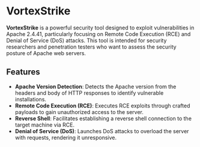 # VortexStrike

**VortexStrike** is a powerful security tool designed to exploit vulnerabilities in Apache 2.4.41, particularly focusing on Remote Code Execution (RCE) and Denial of Service (DoS) attacks. This tool is intended for security researchers and penetration testers who want to assess the security posture of Apache web servers.

## Features

- **Apache Version Detection**: Detects the Apache version from the headers and body of HTTP responses to identify vulnerable installations.
- **Remote Code Execution (RCE)**: Executes RCE exploits through crafted payloads to gain unauthorized access to the server.
- **Reverse Shell**: Facilitates establishing a reverse shell connection to the target machine via RCE.
- **Denial of Service (DoS)**: Launches DoS attacks to overload the server with requests, rendering it unresponsive.


